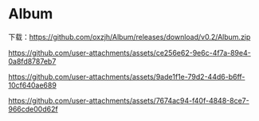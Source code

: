 # Album

下载：https://github.com/oxzjh/Album/releases/download/v0.2/Album.zip

https://github.com/user-attachments/assets/ce256e62-9e6c-4f7a-89e4-0a8fd8787eb7

https://github.com/user-attachments/assets/9ade1f1e-79d2-44d6-b6ff-10cf640ae689

https://github.com/user-attachments/assets/7674ac94-f40f-4848-8ce7-966cde00d62f
